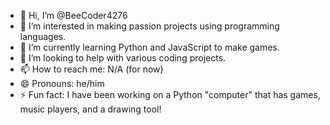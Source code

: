 - 👋 Hi, I’m @BeeCoder4276
- 👀 I’m interested in making passion projects using programming languages.
- 🌱 I’m currently learning Python and JavaScript to make games.
- 💞️ I’m looking to help with various coding projects.
- 📫 How to reach me: N/A (for now)
- 😄 Pronouns: he/him
- ⚡ Fun fact: I have been working on a Python "computer" that has games, music players, and a drawing tool!

<!---
BeeCoder4276/BeeCoder4276 is a ✨ special ✨ repository because its `README.md` (this file) appears on your GitHub profile.
You can click the Preview link to take a look at your changes.
--->
